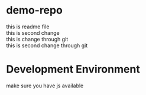 # demo-repo

this is readme file   
this is second change    
this is change through git     
this is second change through git      

# Development Environment 

make sure you have js available

